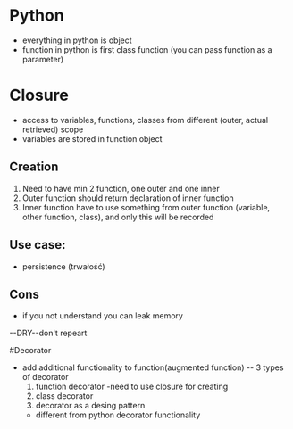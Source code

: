 # Python
- everything in python is object
- function in python is first class function (you can pass function as a parameter)
# Closure
- access to variables, functions, classes from different (outer, actual retrieved) scope
- variables are stored in function object
## Creation
1. Need to have min 2 function, one outer and one inner
2. Outer function should return declaration of inner function
3. Inner function have to use something from outer function (variable, other function, class), and only this will be
   recorded
## Use case:
- persistence (trwałość)
## Cons
- if you not understand you can leak memory

--DRY--don't repeart 

#Decorator
- add additional functionality to function(augmented function)
-- 3 types of decorator
   1. function decorator
      -need to use closure for creating
   2. class decorator
   3. decorator as a desing pattern
     - different from python decorator functionality 
      

